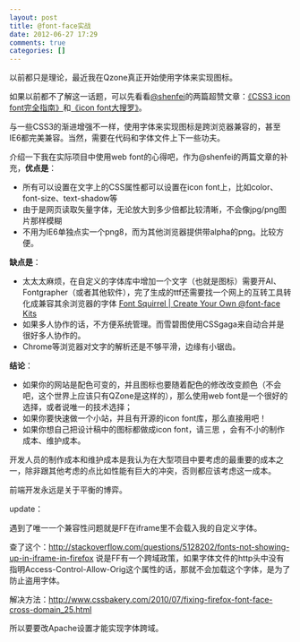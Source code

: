 ```yaml
---
layout: post
title: @font-face实战
date: 2012-06-27 17:29
comments: true
categories: []
---
```

以前都只是理论，最近我在Qzone真正开始使用字体来实现图标。

如果以前都不了解这一话题，可以先看看<a href="https://twitter.com/#!/mienflying">@shenfei</a>的两篇超赞文章：<a href="http://www.qianduan.net/css3-icon-font-guide.html">《CSS3 icon font完全指南》</a>和<a href="http://www.qianduan.net/icon-font-large-collecting.html">《icon font大搜罗》</a>。<!--more-->

与一些CSS3的渐进增强不一样，使用字体来实现图标是跨浏览器兼容的，甚至IE6都完美兼容。当然，需要在代码和字体文件上下一些功夫。

介绍一下我在实际项目中使用web font的心得吧，作为@shenfei的两篇文章的补充，<strong>优点是</strong>：
<ul>
	<li>所有可以设置在文字上的CSS属性都可以设置在icon font上，比如color、font-size、text-shadow等</li>
	<li>由于是网页读取矢量字体，无论放大到多少倍都比较清晰，不会像jpg/png图片那样模糊</li>
	<li>不用为IE6单独点实一个png8，而为其他浏览器提供带alpha的png。比较方便。</li>
</ul>
<strong>缺点是</strong>：
<ul>
	<li>太太太麻烦，在自定义的字体库中增加一个文字（也就是图标）需要开AI、Fontgrapher（或者其他软件），完了生成的ttf还需要找一个网上的互转工具转化成兼容其余浏览器的字体 <a href="http://www.fontsquirrel.com/fontface/generator">Font Squirrel | Create Your Own @font-face Kits</a></li>
	<li>如果多人协作的话，不方便系统管理。而雪碧图使用CSSgaga来自动合并是很好多人协作的。</li>
	<li>Chrome等浏览器对文字的解析还是不够平滑，边缘有小锯齿。</li>
</ul>
<strong>结论</strong>：
<ul>
	<li>如果你的网站是配色可变的，并且图标也要随着配色的修改改变颜色（不会吧，这个世界上应该只有QZone是这样的），那么使用web font是一个很好的选择，或者说唯一的技术选择；</li>
	<li>如果你要快速做一个小站，并且有开源的icon font库，那么直接用吧！</li>
	<li>如果你想自己把设计稿中的图标都做成icon font，请三思 ，会有不小的制作成本、维护成本。</li>
</ul>
开发人员的制作成本和维护成本是我认为在大型项目中要考虑的最重要的成本之一，除非跟其他考虑的点比如性能有巨大的冲突，否则都应该考虑这一成本。

前端开发永远是关于平衡的博弈。

update：

遇到了唯一一个兼容性问题就是FF在iframe里不会载入我的自定义字体。

查了这个：<a href="http://stackoverflow.com/questions/5128202/fonts-not-showing-up-in-iframe-in-firefox">http://stackoverflow.com/questions/5128202/fonts-not-showing-up-in-iframe-in-firefox</a> 说是FF有一个跨域政策，如果字体文件的http头中没有指明Access-Control-Allow-Orig这个属性的话，那就不会加载这个字体，是为了防止盗用字体。

解决方法：<a href="http://www.cssbakery.com/2010/07/fixing-firefox-font-face-cross-domain_25.html">http://www.cssbakery.com/2010/07/fixing-firefox-font-face-cross-domain_25.html</a>

所以要要改Apache设置才能实现字体跨域。
